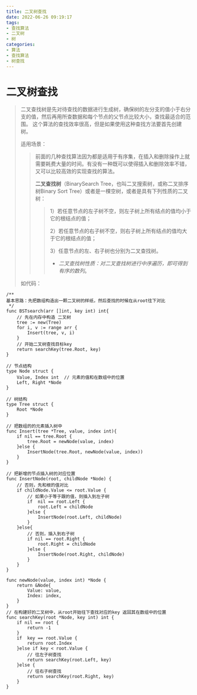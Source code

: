 ```yaml
---
title: 二叉树查找
date: 2022-06-26 09:19:17
tags:
- 查找算法
- 二叉树
- 树
categories:
- 算法
- 查找算法
- 树查找
---
```

# 二叉树查找

> 二叉查找树是先对待查找的数据进行生成树，确保树的左分支的值小于右分支的值，然后再用所查数据和每个节点的父节点比较大小，查找最适合的范围。 这个算法的查找效率很高，但是如果使用这种查找方法要首先创建树。
> 
> 
> 适用场景：
> 
> > 前面的几种查找算法因为都是适用于有序集，在插入和删除操作上就需要耗费大量的时间。有没有一种既可以使得插入和删除效率不错，又可以比较高效的实现查找的算法。
> > 
> > 
> > **二叉查找树**（BinarySearch Tree，也叫二叉搜索树，或称二叉排序树Binary Sort Tree）或者是一棵空树，或者是具有下列性质的二叉树：
> > 
> > > 1）若任意节点的左子树不空，则左子树上所有结点的值均小于它的根结点的值；
> > > 
> > > 
> > > 2）若任意节点的右子树不空，则右子树上所有结点的值均大于它的根结点的值；
> > > 
> > > 3）任意节点的左、右子树也分别为二叉查找树。
> > > 
> > > - *二叉查找树性质：对二叉查找树进行中序遍历，即可得到有序的数列*。
> 
> 如代码：
> 

```golang
/**
基本思路：先把数组构造出一颗二叉树的样纸，然后查找的时候在从root往下对比
 */
func BSTsearch(arr []int, key int) int{
	// 先在内存中构造 二叉树
	tree := new(Tree)
	for i, v := range arr {
		Insert(tree, v, i)
	}
	// 开始二叉树查找目标key
	return searchKey(tree.Root, key)
}

// 节点结构
type Node struct {
	Value, Index int  // 元素的值和在数组中的位置
	Left, Right *Node
}

// 树结构
type Tree struct {
	Root *Node
}

// 把数组的的元素插入树中
func Insert(tree *Tree, value, index int){
	if nil == tree.Root {
		tree.Root = newNode(value, index)
	}else {
		InsertNode(tree.Root, newNode(value, index))
	}
}

// 把新增的节点插入树的对应位置
func InsertNode(root, childNode *Node) {
	// 否则，先和根的值对比
	if childNode.Value <= root.Value {
		// 如果小于等于跟的值，则插入到左子树
		if  nil == root.Left {
			root.Left = childNode
		}else {
			InsertNode(root.Left, childNode)
		}
	}else{
		// 否则，插入到右子树
		if nil == root.Right {
			root.Right = childNode
		}else {
			InsertNode(root.Right, childNode)
		}
	}
}

func newNode(value, index int) *Node {
	return &Node{
		Value: value,
		Index: index,
	}
}
// 在构建好的二叉树中，从root开始往下查找对应的key 返回其在数组中的位置
func searchKey(root *Node, key int) int {
	if nil == root {
		return -1
	}
	if  key == root.Value {
		return root.Index
	}else if key < root.Value {
		// 往左子树查找
		return searchKey(root.Left, key)
	}else {
		// 往右子树查找
		return searchKey(root.Right, key)
	}
}

```
